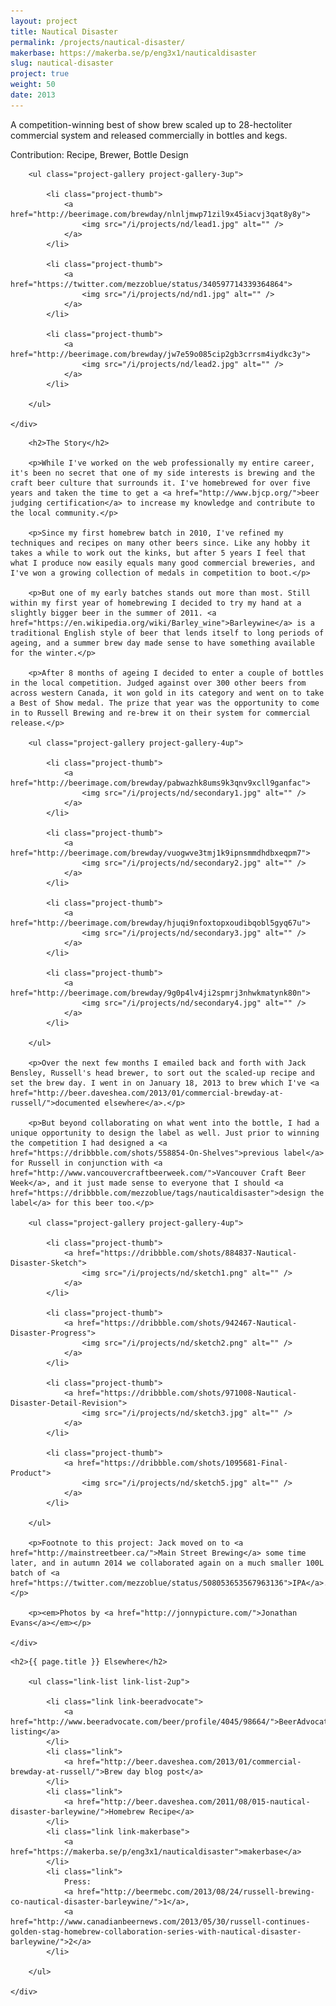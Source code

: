 ```yaml
---
layout: project
title: Nautical Disaster
permalink: /projects/nautical-disaster/
makerbase: https://makerba.se/p/eng3x1/nauticaldisaster
slug: nautical-disaster
project: true
weight: 50
date: 2013
---
```


<section id="summary" class="project-section">
	<div class="wrap">
		<div class="project-summary">
			<p>A competition-winning best of show brew scaled up to 28-hectoliter commercial system and released commercially in bottles and kegs.</p>
			<p class="project-role">Contribution: Recipe, Brewer, Bottle Design</p>
		</div>

		<ul class="project-gallery project-gallery-3up">

			<li class="project-thumb">
				<a href="http://beerimage.com/brewday/nlnljmwp71zil9x45iacvj3qat8y8y">
					<img src="/i/projects/nd/lead1.jpg" alt="" />
				</a>
			</li>

			<li class="project-thumb">
				<a href="https://twitter.com/mezzoblue/status/340597714339364864">
					<img src="/i/projects/nd/nd1.jpg" alt="" />
				</a>
			</li>

			<li class="project-thumb">
				<a href="http://beerimage.com/brewday/jw7e59o085cip2gb3crrsm4iydkc3y">
					<img src="/i/projects/nd/lead2.jpg" alt="" />
				</a>
			</li>

		</ul>

	</div>
</section>


<section id="story" class="project-section project-story">
	<div class="wrap">

		<h2>The Story</h2>

		<p>While I've worked on the web professionally my entire career, it's been no secret that one of my side interests is brewing and the craft beer culture that surrounds it. I've homebrewed for over five years and taken the time to get a <a href="http://www.bjcp.org/">beer judging certification</a> to increase my knowledge and contribute to the local community.</p>

		<p>Since my first homebrew batch in 2010, I've refined my techniques and recipes on many other beers since. Like any hobby it takes a while to work out the kinks, but after 5 years I feel that what I produce now easily equals many good commercial breweries, and I've won a growing collection of medals in competition to boot.</p>

		<p>But one of my early batches stands out more than most. Still within my first year of homebrewing I decided to try my hand at a slightly bigger beer in the summer of 2011. <a href="https://en.wikipedia.org/wiki/Barley_wine">Barleywine</a> is a traditional English style of beer that lends itself to long periods of ageing, and a summer brew day made sense to have something available for the winter.</p>

		<p>After 8 months of ageing I decided to enter a couple of bottles in the local competition. Judged against over 300 other beers from across western Canada, it won gold in its category and went on to take a Best of Show medal. The prize that year was the opportunity to come in to Russell Brewing and re-brew it on their system for commercial release.</p>

		<ul class="project-gallery project-gallery-4up">

			<li class="project-thumb">
				<a href="http://beerimage.com/brewday/pabwazhk8ums9k3qnv9xcll9ganfac">
					<img src="/i/projects/nd/secondary1.jpg" alt="" />
				</a>
			</li>

			<li class="project-thumb">
				<a href="http://beerimage.com/brewday/vuogwve3tmj1k9ipnsmmdhdbxeqpm7">
					<img src="/i/projects/nd/secondary2.jpg" alt="" />
				</a>
			</li>

			<li class="project-thumb">
				<a href="http://beerimage.com/brewday/hjuqi9nfoxtopxoudibqobl5gyq67u">
					<img src="/i/projects/nd/secondary3.jpg" alt="" />
				</a>
			</li>

			<li class="project-thumb">
				<a href="http://beerimage.com/brewday/9g0p4lv4ji2spmrj3nhwkmatynk80n">
					<img src="/i/projects/nd/secondary4.jpg" alt="" />
				</a>
			</li>

		</ul>

		<p>Over the next few months I emailed back and forth with Jack Bensley, Russell's head brewer, to sort out the scaled-up recipe and set the brew day. I went in on January 18, 2013 to brew which I've <a href="http://beer.daveshea.com/2013/01/commercial-brewday-at-russell/">documented elsewhere</a>.</p>

		<p>But beyond collaborating on what went into the bottle, I had a unique opportunity to design the label as well. Just prior to winning the competition I had designed a <a href="https://dribbble.com/shots/558854-On-Shelves">previous label</a> for Russell in conjunction with <a href="http://www.vancouvercraftbeerweek.com/">Vancouver Craft Beer Week</a>, and it just made sense to everyone that I should <a href="https://dribbble.com/mezzoblue/tags/nauticaldisaster">design the label</a> for this beer too.</p>

		<ul class="project-gallery project-gallery-4up">

			<li class="project-thumb">
				<a href="https://dribbble.com/shots/884837-Nautical-Disaster-Sketch">
					<img src="/i/projects/nd/sketch1.png" alt="" />
				</a>
			</li>

			<li class="project-thumb">
				<a href="https://dribbble.com/shots/942467-Nautical-Disaster-Progress">
					<img src="/i/projects/nd/sketch2.png" alt="" />
				</a>
			</li>

			<li class="project-thumb">
				<a href="https://dribbble.com/shots/971008-Nautical-Disaster-Detail-Revision">
					<img src="/i/projects/nd/sketch3.jpg" alt="" />
				</a>
			</li>

			<li class="project-thumb">
				<a href="https://dribbble.com/shots/1095681-Final-Product">
					<img src="/i/projects/nd/sketch5.jpg" alt="" />
				</a>
			</li>

		</ul>

		<p>Footnote to this project: Jack moved on to <a href="http://mainstreetbeer.ca/">Main Street Brewing</a> some time later, and in autumn 2014 we collaborated again on a much smaller 100L batch of <a href="https://twitter.com/mezzoblue/status/508053653567963136">IPA</a>.</p>

		<p><em>Photos by <a href="http://jonnypicture.com/">Jonathan Evans</a></em></p>

	</div>
</section>


<section id="elsewhere" class="project-section project-elsewhere">
	<div class="wrap">

	<h2>{{ page.title }} Elsewhere</h2>

		<ul class="link-list link-list-2up">

			<li class="link link-beeradvocate">
				<a href="http://www.beeradvocate.com/beer/profile/4045/98664/">BeerAdvocate listing</a>
			</li>
			<li class="link">
				<a href="http://beer.daveshea.com/2013/01/commercial-brewday-at-russell/">Brew day blog post</a>
			</li>
			<li class="link">
				<a href="http://beer.daveshea.com/2011/08/015-nautical-disaster-barleywine/">Homebrew Recipe</a>
			</li>
			<li class="link link-makerbase">
				<a href="https://makerba.se/p/eng3x1/nauticaldisaster">makerbase</a>
			</li>
			<li class="link">
				Press: 
				<a href="http://beermebc.com/2013/08/24/russell-brewing-co-nautical-disaster-barleywine/">1</a>,
				<a href="http://www.canadianbeernews.com/2013/05/30/russell-continues-golden-stag-homebrew-collaboration-series-with-nautical-disaster-barleywine/">2</a>
			</li>

		</ul>

	</div>
</section>
